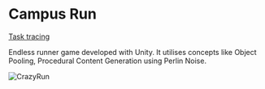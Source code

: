 # Campus Run

[Task tracing](https://trello.com/b/YfJmtDgr/campusdash)

Endless runner game developed with Unity. It utilises concepts like Object Pooling, Procedural Content Generation using Perlin Noise.

![CrazyRun](https://github.com/IgorSteps/CampusRun/assets/84919282/d3442bc0-ccba-4efb-bcfd-beb1b6c3f76e)
